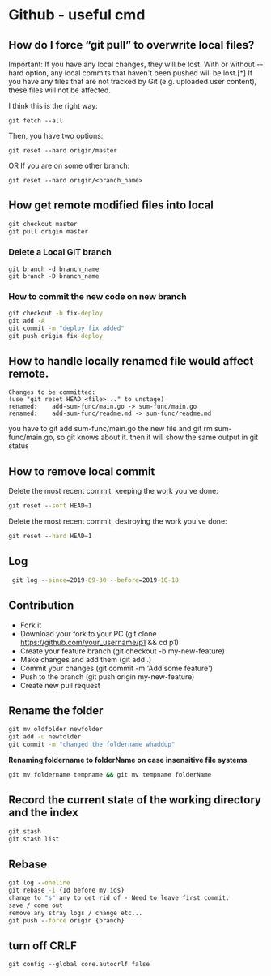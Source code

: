 # Github - useful cmd


## How do I force “git pull” to overwrite local files?

Important: If you have any local changes, they will be lost. With or without --hard option, any local commits that haven't been pushed will be lost.[*]
If you have any files that are not tracked by Git (e.g. uploaded user content), these files will not be affected.

I think this is the right way:
```shell
git fetch --all
```
Then, you have two options:
```shell
git reset --hard origin/master
```
OR If you are on some other branch:
```shell
git reset --hard origin/<branch_name>
```

## How get remote modified files into local
```cmd
git checkout master
git pull origin master
```

### Delete a Local GIT branch
```shell
git branch -d branch_name
git branch -D branch_name
```

### How to commit the new code on new branch

```cmd
git checkout -b fix-deploy
git add -A 
git commit -m "deploy fix added"
git push origin fix-deploy
```


## How to handle locally renamed file would affect remote.
 ```error
 Changes to be committed:
 (use "git reset HEAD <file>..." to unstage)
 renamed:    add-sum-func/main.go -> sum-func/main.go
 renamed:    add-sum-func/readme.md -> sum-func/readme.md
 ```
 
you have to git add sum-func/main.go
the new file and git rm sum-func/main.go, 
so git knows about it. 
then it will show the same output in git status

## How to remove local commit

Delete the most recent commit, keeping the work you've done:

```cmd
git reset --soft HEAD~1
```

Delete the most recent commit, destroying the work you've done:

```cmd
git reset --hard HEAD~1
```
## Log
```cmd
 git log --since=2019-09-30 --before=2019-10-18
```
## Contribution 
- Fork it
- Download your fork to your PC (git clone https://github.com/your_username/p1 && cd p1)
- Create your feature branch (git checkout -b my-new-feature)
- Make changes and add them (git add .)
- Commit your changes (git commit -m 'Add some feature')
- Push to the branch (git push origin my-new-feature)
- Create new pull request
## Rename the folder
```cmd
git mv oldfolder newfolder
git add -u newfolder
git commit -m "changed the foldername whaddup"
```
**Renaming foldername to folderName on case insensitive file systems**
```cmd
git mv foldername tempname && git mv tempname folderName
```
## Record the current state of the working directory and the index
```cmd
git stash 
git stash list
```
## Rebase
```cmd
git log --oneline
git rebase -i {Id before my ids}
change to "s" any to get rid of - Need to leave first commit.
save / come out
remove any stray logs / change etc...
git push --force origin {branch}
```
## turn off CRLF
```
git config --global core.autocrlf false
```

